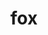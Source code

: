 ---
layout: animals&nature
title: fox
emoji: fox
permalink: 🦊.html
image: assets/img/3moji/fox.png
---